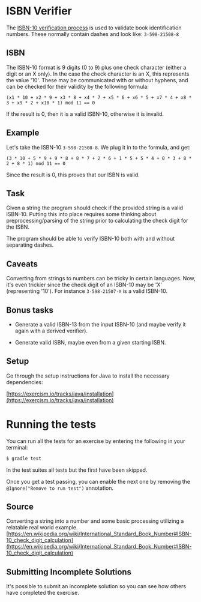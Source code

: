 # ISBN Verifier

The [ISBN-10 verification process](https://en.wikipedia.org/wiki/International_Standard_Book_Number) is used to validate book identification
numbers. These normally contain dashes and look like: `3-598-21508-8`

## ISBN

The ISBN-10 format is 9 digits (0 to 9) plus one check character (either a digit or an X only). In the case the check character is an X, this represents the value '10'. These may be communicated with or without hyphens, and can be checked for their validity by the following formula:

```
(x1 * 10 + x2 * 9 + x3 * 8 + x4 * 7 + x5 * 6 + x6 * 5 + x7 * 4 + x8 * 3 + x9 * 2 + x10 * 1) mod 11 == 0
```

If the result is 0, then it is a valid ISBN-10, otherwise it is invalid.

## Example

Let's take the ISBN-10 `3-598-21508-8`. We plug it in to the formula, and get:
```
(3 * 10 + 5 * 9 + 9 * 8 + 8 * 7 + 2 * 6 + 1 * 5 + 5 * 4 + 0 * 3 + 8 * 2 + 8 * 1) mod 11 == 0
```

Since the result is 0, this proves that our ISBN is valid.

## Task

Given a string the program should check if the provided string is a valid ISBN-10.
Putting this into place requires some thinking about preprocessing/parsing of the string prior to calculating the check digit for the ISBN.

The program should be able to verify ISBN-10 both with and without separating dashes.


## Caveats

Converting from strings to numbers can be tricky in certain languages.
Now, it's even trickier since the check digit of an ISBN-10 may be 'X' (representing '10'). For instance `3-598-21507-X` is a valid ISBN-10.

## Bonus tasks

* Generate a valid ISBN-13 from the input ISBN-10 (and maybe verify it again with a derived verifier).

* Generate valid ISBN, maybe even from a given starting ISBN.
## Setup

Go through the setup instructions for Java to install the necessary
dependencies:

[https://exercism.io/tracks/java/installation](https://exercism.io/tracks/java/installation)

# Running the tests

You can run all the tests for an exercise by entering the following in your
terminal:

```sh
$ gradle test
```

In the test suites all tests but the first have been skipped.

Once you get a test passing, you can enable the next one by removing the
`@Ignore("Remove to run test")` annotation.

## Source

Converting a string into a number and some basic processing utilizing a relatable real world example. [https://en.wikipedia.org/wiki/International_Standard_Book_Number#ISBN-10_check_digit_calculation](https://en.wikipedia.org/wiki/International_Standard_Book_Number#ISBN-10_check_digit_calculation)

## Submitting Incomplete Solutions
It's possible to submit an incomplete solution so you can see how others have
completed the exercise.
